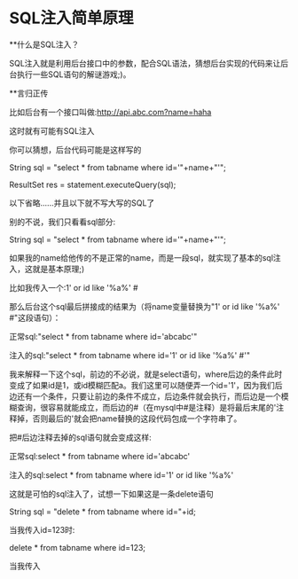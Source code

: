 SQL注入简单原理
============================

**什么是SQL注入？

SQL注入就是利用后台接口中的参数，配合SQL语法，猜想后台实现的代码来让后台执行一些SQL语句的解谜游戏;)。

**言归正传

比如后台有一个接口叫做:http://api.abc.com?name=haha

这时就有可能有SQL注入

你可以猜想，后台代码可能是这样写的

String sql = "select * from tabname where id='"+name+"'";

ResultSet res = statement.executeQuery(sql);

以下省略......并且以下就不写大写的SQL了

别的不说，我们只看看sql部分:

String sql = "select * from tabname where id='"+name+"'";

如果我的name给他传的不是正常的name，而是一段sql，就实现了基本的sql注入，这就是基本原理;)

比如我传入一个:1' or id like '%a%' #

那么后台这个sql最后拼接成的结果为（将name变量替换为"1' or id like '%a%' #"这段语句）：

正常sql:"select * from tabname where id='abcabc'"

注入的sql:"select * from tabname where id='1' or id like '%a%' #'"

我来解释一下这个sql，前边的不必说，就是select语句，where后边的条件此时变成了如果id是1，或id模糊匹配a。我们这里可以随便弄一个id='1'，因为我们后边还有一个条件，只要让前边的条件不成立，后边条件就会执行，而后边是一个模糊查询，很容易就能成立，而后边的#（在mysql中#是注释）是将最后末尾的'注释掉，否则最后的'就会把name替换的这段代码包成一个字符串了。

把#后边注释去掉的sql语句就会变成这样:

正常sql:select * from tabname where id='abcabc'

注入的sql:select * from tabname where id='1' or id like '%a%'

这就是可怕的sql注入了，试想一下如果这是一条delete语句

String sql = "delete * from tabname where id="+id;

当我传入id=123时:

delete * from tabname where id=123;

当我传入
